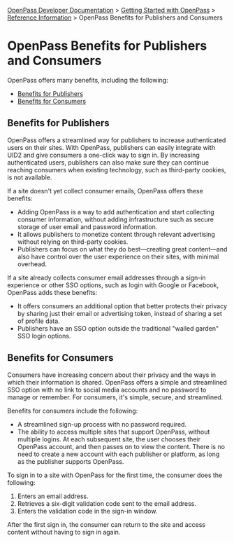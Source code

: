 [OpenPass Developer Documentation](../README.md) > [Getting Started with OpenPass](../getting-started.md) > [Reference Information](info-summary.md) > OpenPass Benefits for Publishers and Consumers

# OpenPass Benefits for Publishers and Consumers

OpenPass offers many benefits, including the following:

* [Benefits for Publishers](#benefits-for-publishers)
* [Benefits for Consumers](#benefits-for-consumers)

## Benefits for Publishers

OpenPass offers a streamlined way for publishers to increase authenticated users on their sites. With OpenPass, publishers can easily integrate with UID2 and give consumers a one-click way to sign in. By increasing authenticated users, publishers can also make sure they can continue reaching consumers when existing technology, such as third-party cookies, is not available. 

If a site doesn't yet collect consumer emails, OpenPass offers these benefits:

* Adding OpenPass is a way to add authentication and start collecting consumer information, without adding infrastructure such as secure storage of user email and password information.
* It allows publishers to monetize content through relevant advertising without relying on third-party cookies.
* Publishers can focus on what they do best&#8212;creating great content&#8212;and also have control over the user experience on their sites, with minimal overhead.

If a site already collects consumer email addresses through a sign-in experience or other SSO options, such as login with Google or Facebook, OpenPass adds these benefits:

* It offers consumers an additional option that better protects their privacy by sharing just their email or advertising token, instead of sharing a set of profile data.
*  Publishers have an SSO option outside the traditional "walled garden" SSO login options.


## Benefits for Consumers

Consumers have increasing concern about their privacy and the ways in which their information is shared. OpenPass offers a simple and streamlined SSO option with no link to social media accounts and no password to manage or remember. For consumers, it's simple, secure, and streamlined.

Benefits for consumers include the following:

* A streamlined sign-up process with no password required.
* The ability to access multiple sites that support OpenPass, without multiple logins. At each subsequent site, the user chooses their OpenPass account, and then passes on to view the content. There is no need to create a new account with each publisher or platform, as long as the publisher supports OpenPass.

To sign in to a site with OpenPass for the first time, the consumer does the following:

  1. Enters an email address.
  2. Retrieves a six-digit validation code sent to the email address.
  3. Enters the validation code in the sign-in window.

After the first sign in, the consumer can return to the site and access content without having to sign in again.